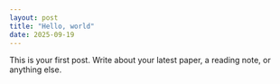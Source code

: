 ```yaml
---
layout: post
title: "Hello, world"
date: 2025-09-19
---
```


This is your first post. Write about your latest paper, a reading note, or anything else.